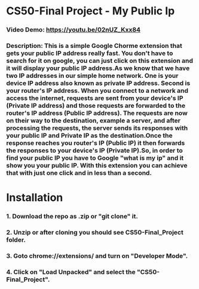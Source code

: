 # CS50-Final Project - My Public Ip
### Video Demo: https://youtu.be/02nUZ_Kxx84

### Description: This is a simple Google Chorme extension that gets your public IP address really fast. You don't have to search for it on google, you can just click on this extension and it will display your public IP address.As we know that we have two IP addresses in our simple home network. One is your device IP address also known as private IP address. Second is your router's IP address. When you connect to a network and access the internet, requests are sent from your device's IP (Private IP address) and those requests are forwarded to the router's IP address (Public IP address). The requests are now on their way to the destination, example a server, and after processing the requests, the server sends its responses with your public IP and Private IP as the destination.Once the response reaches you router's IP (Public IP) it then forwards the responses to your device's IP (Private IP).So, in order to find your public IP you have to Google "what is my ip" and it show you your public IP. With this extension you can achieve that with just one click and in less than a second.

# Installation

### 1. Download the repo as .zip or "git clone" it.
### 2. Unzip or after cloning you should see CS50-Final_Project folder.
### 3. Goto chrome://extensions/ and turn on "Developer Mode".
### 4. Click on "Load Unpacked" and select the "CS50-Final_Project".
